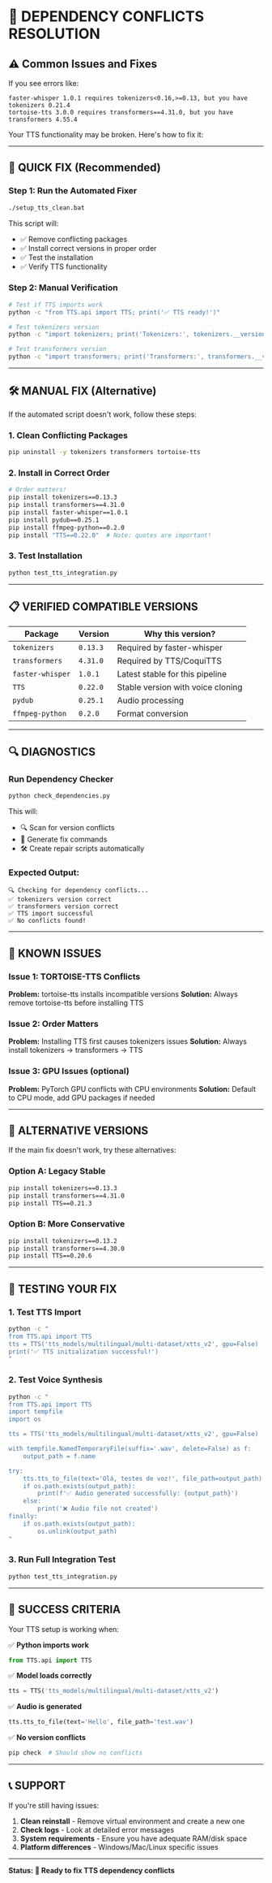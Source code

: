 # 🔧 DEPENDENCY CONFLICTS RESOLUTION

## ⚠️ Common Issues and Fixes

If you see errors like:
```
faster-whisper 1.0.1 requires tokenizers<0.16,>=0.13, but you have tokenizers 0.21.4
tortoise-tts 3.0.0 requires transformers==4.31.0, but you have transformers 4.55.4
```

Your TTS functionality may be broken. Here's how to fix it:

---

## 🚀 QUICK FIX (Recommended)

### Step 1: Run the Automated Fixer
```bash
./setup_tts_clean.bat
```

This script will:
- ✅ Remove conflicting packages
- ✅ Install correct versions in proper order
- ✅ Test the installation
- ✅ Verify TTS functionality

### Step 2: Manual Verification
```bash
# Test if TTS imports work
python -c "from TTS.api import TTS; print('✅ TTS ready!')"

# Test tokenizers version
python -c "import tokenizers; print('Tokenizers:', tokenizers.__version__)"

# Test transformers version
python -c "import transformers; print('Transformers:', transformers.__version__)"
```

---

## 🛠️ MANUAL FIX (Alternative)

If the automated script doesn't work, follow these steps:

### 1. Clean Conflicting Packages
```bash
pip uninstall -y tokenizers transformers tortoise-tts
```

### 2. Install in Correct Order
```bash
# Order matters!
pip install tokenizers==0.13.3
pip install transformers==4.31.0
pip install faster-whisper==1.0.1
pip install pydub==0.25.1
pip install ffmpeg-python==0.2.0
pip install "TTS==0.22.0"  # Note: quotes are important!
```

### 3. Test Installation
```bash
python test_tts_integration.py
```

---

## 📋 VERIFIED COMPATIBLE VERSIONS

| Package | Version | Why this version? |
|---------|---------|-------------------|
| `tokenizers` | `0.13.3` | Required by faster-whisper |
| `transformers` | `4.31.0` | Required by TTS/CoquiTTS |
| `faster-whisper` | `1.0.1` | Latest stable for this pipeline |
| `TTS` | `0.22.0` | Stable version with voice cloning |
| `pydub` | `0.25.1` | Audio processing |
| `ffmpeg-python` | `0.2.0` | Format conversion |

---

## 🔍 DIAGNOSTICS

### Run Dependency Checker
```bash
python check_dependencies.py
```

This will:
- 🔍 Scan for version conflicts
- 📝 Generate fix commands
- 🛠️ Create repair scripts automatically

### Expected Output:
```
🔍 Checking for dependency conflicts...
✅ tokenizers version correct
✅ transformers version correct
✅ TTS import successful
✅ No conflicts found!
```

---

## 🚨 KNOWN ISSUES

### Issue 1: TORTOISE-TTS Conflicts
**Problem:** tortoise-tts installs incompatible versions
**Solution:** Always remove tortoise-tts before installing TTS

### Issue 2: Order Matters
**Problem:** Installing TTS first causes tokenizers issues
**Solution:** Always install tokenizers → transformers → TTS

### Issue 3: GPU Issues (optional)
**Problem:** PyTorch GPU conflicts with CPU environments
**Solution:** Default to CPU mode, add GPU packages if needed

---

## 🎯 ALTERNATIVE VERSIONS

If the main fix doesn't work, try these alternatives:

### Option A: Legacy Stable
```bash
pip install tokenizers==0.13.3
pip install transformers==4.31.0
pip install TTS==0.21.3
```

### Option B: More Conservative
```bash
pip install tokenizers==0.13.2
pip install transformers==4.30.0
pip install TTS==0.20.6
```

---

## 🧪 TESTING YOUR FIX

### 1. Test TTS Import
```bash
python -c "
from TTS.api import TTS
tts = TTS('tts_models/multilingual/multi-dataset/xtts_v2', gpu=False)
print('✅ TTS initialization successful!')
"
```

### 2. Test Voice Synthesis
```bash
python -c "
from TTS.api import TTS
import tempfile
import os

tts = TTS('tts_models/multilingual/multi-dataset/xtts_v2', gpu=False)

with tempfile.NamedTemporaryFile(suffix='.wav', delete=False) as f:
    output_path = f.name

try:
    tts.tts_to_file(text='Olá, testes de voz!', file_path=output_path)
    if os.path.exists(output_path):
        print(f'✅ Audio generated successfully: {output_path}')
    else:
        print('❌ Audio file not created')
finally:
    if os.path.exists(output_path):
        os.unlink(output_path)
"
```

### 3. Run Full Integration Test
```bash
python test_tts_integration.py
```

---

## 🌟 SUCCESS CRITERIA

Your TTS setup is working when:

✅ **Python imports work**
```python
from TTS.api import TTS
```

✅ **Model loads correctly**
```python
tts = TTS('tts_models/multilingual/multi-dataset/xtts_v2')
```

✅ **Audio is generated**
```python
tts.tts_to_file(text='Hello', file_path='test.wav')
```

✅ **No version conflicts**
```bash
pip check  # Should show no conflicts
```

---

## 📞 SUPPORT

If you're still having issues:

1. **Clean reinstall** - Remove virtual environment and create a new one
2. **Check logs** - Look at detailed error messages
3. **System requirements** - Ensure you have adequate RAM/disk space
4. **Platform differences** - Windows/Mac/Linux specific issues

---

**Status: 🔧 Ready to fix TTS dependency conflicts**